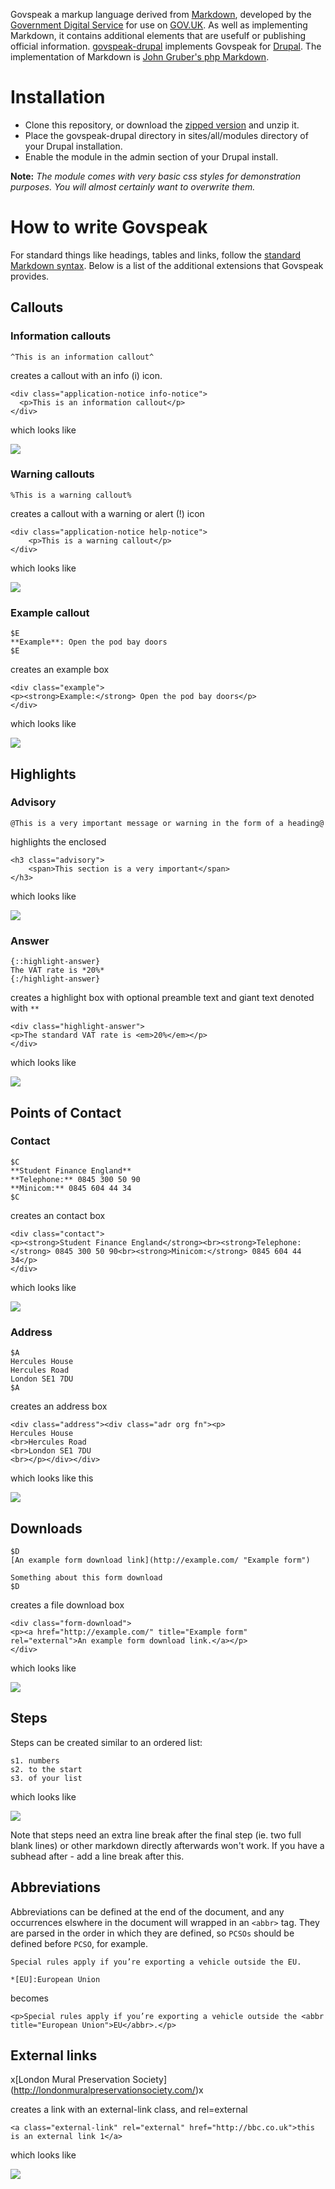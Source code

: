 Govspeak a markup language derived from [Markdown](http://daringfireball.net/projects/markdown/syntax "Markdown syntax"), developed by the [Government Digital Service](digital.cabinetoffice.gov.uk) for use on [GOV.UK](https://www.gov.uk). As well as implementing Markdown, it contains additional elements that are usefulf or publishing official information. [govspeak-drupal](https://github.com/LambethCouncil/govspeak-drupal) implements Govspeak for [Drupal](http://drupal.org/). The implementation of Markdown is [John Gruber's php Markdown](http://michelf.ca/projects/php-markdown/).

# Installation 

- Clone this repository, or download the [zipped version](https://github.com/LambethCouncil/govspeak-drupal/archive/master.zip) and unzip it. 
- Place the govspeak-drupal directory in sites/all/modules directory of your Drupal installation.
- Enable the module in the admin section of your Drupal install.

**Note:** _The module comes with very basic css styles for demonstration purposes. You will almost certainly want to overwrite them._

# How to write Govspeak

For standard things like headings, tables and links, follow the [standard Markdown syntax](http://daringfireball.net/projects/markdown/syntax "Markdown syntax"). Below is a list of the additional extensions that Govspeak provides.


## Callouts

### Information callouts

    ^This is an information callout^

creates a callout with an info (i) icon.

    <div class="application-notice info-notice">
      <p>This is an information callout</p>
    </div>
    
which looks like

<img src="https://raw.github.com/LambethCouncil/govspeak-drupal/master/example_images/information.png"/>

### Warning callouts

    %This is a warning callout%

creates a callout with a warning or alert (!) icon

    <div class="application-notice help-notice">
        <p>This is a warning callout</p>
    </div>

which looks like

<img src="https://raw.github.com/LambethCouncil/govspeak-drupal/master/example_images/warning.png"/>


### Example callout

    $E
    **Example**: Open the pod bay doors
    $E

creates an example box

    <div class="example">
    <p><strong>Example:</strong> Open the pod bay doors</p>
    </div>

which looks like

<img src="https://raw.github.com/LambethCouncil/govspeak-drupal/master/example_images/example.png"/>

## Highlights

### Advisory

    @This is a very important message or warning in the form of a heading@

highlights the enclosed

    <h3 class="advisory">
        <span>This section is a very important</span>
    </h3>

which looks like

<img src="https://raw.github.com/LambethCouncil/govspeak-drupal/master/example_images/advisory.png"/>


### Answer

    {::highlight-answer}
    The VAT rate is *20%*
    {:/highlight-answer}

creates a  highlight box with optional preamble text and giant text denoted with `**`

    <div class="highlight-answer">
    <p>The standard VAT rate is <em>20%</em></p>
    </div>

which looks like

<img src="https://raw.github.com/LambethCouncil/govspeak-drupal/master/example_images/answer.png"/>


## Points of Contact

### Contact

    $C
    **Student Finance England**
    **Telephone:** 0845 300 50 90
    **Minicom:** 0845 604 44 34
    $C


creates an contact box

    <div class="contact">
    <p><strong>Student Finance England</strong><br><strong>Telephone:</strong> 0845 300 50 90<br><strong>Minicom:</strong> 0845 604 44 34</p>
    </div>

which looks like

<img src="https://raw.github.com/LambethCouncil/govspeak-drupal/master/example_images/contact.png"/>

### Address

    $A
    Hercules House
    Hercules Road
    London SE1 7DU
    $A

creates an address box

    <div class="address"><div class="adr org fn"><p>
    Hercules House
    <br>Hercules Road
    <br>London SE1 7DU
    <br></p></div></div>
    
which looks like this

<img src="https://raw.github.com/LambethCouncil/govspeak-drupal/master/example_images/address.png"/>

## Downloads

    $D
    [An example form download link](http://example.com/ "Example form")

    Something about this form download
    $D

creates a file download box

    <div class="form-download">
    <p><a href="http://example.com/" title="Example form" rel="external">An example form download link.</a></p>
    </div>

which looks like

<img src="https://raw.github.com/LambethCouncil/govspeak-drupal/master/example_images/download.png"/>

## Steps

Steps can be created similar to an ordered list:

    s1. numbers
    s2. to the start
    s3. of your list

which looks like

<img src="https://raw.github.com/LambethCouncil/govspeak-drupal/master/example_images/steps.png"/>

Note that steps need an extra line break after the final step (ie. two full blank lines) or other markdown directly afterwards won't work. If you have a subhead after - add a line break after this.

## Abbreviations

Abbreviations can be defined at the end of the document, and any occurrences elswhere in the document will wrapped in an `<abbr>` tag. They are parsed in the order in which they are defined, so `PCSOs` should be defined before `PCSO`, for example.

    Special rules apply if you’re exporting a vehicle outside the EU.

    *[EU]:European Union

becomes

    <p>Special rules apply if you’re exporting a vehicle outside the <abbr title="European Union">EU</abbr>.</p>
    
## External links

x\[London Mural Preservation Society](http://londonmuralpreservationsociety.com/)x

creates a link with an external-link class, and rel=external
    
    <a class="external-link" rel="external" href="http://bbc.co.uk">this is an external link 1</a>

which looks like

<img src="https://raw.github.com/LambethCouncil/govspeak-drupal/master/example_images/external_link.png"/>
